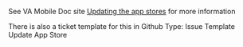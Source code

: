 See VA Mobile Doc site [Updating the app stores](https://department-of-veterans-affairs.github.io/va-mobile-app/docs/Operations/Updating%20the%20App%20Stores) for more information

There is also a ticket template for this in Github Type: Issue Template Update App Store
